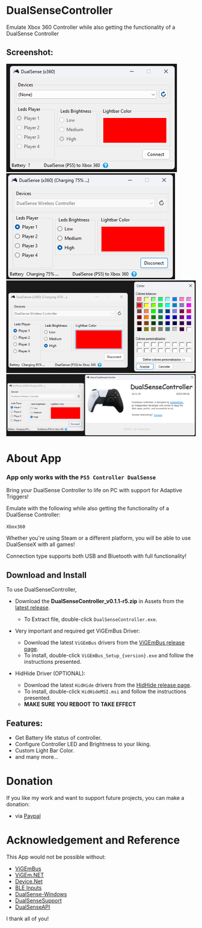 # DualSenseController
Emulate Xbox 360 Controller while also getting the functionality of a DualSense Controller

## **Screenshot:**
![Screenshot 2023-08-16](preview.png)
![Screenshot 2023-08-16](preview2.png)
![Screenshot 2023-08-16](preview3.png)
![Screenshot 2023-08-16](preview4.png)

# About App
### App only works with the `PS5 Controller DualSense`

Bring your DualSense Controller to life on PC with support for Adaptive Triggers!

Emulate with the following while also getting the functionality of a DualSense Controller:

`Xbox360`


Whether you're using Steam or a different platform, you will be able to use DualSenseX with all games!

Connection type supports both USB and Bluetooth with full functionality!

## Download and Install

To use DualSenseController,

* Download the **DualSenseController_v0.1.1-r5.zip** in Assets from the [latest release](https://github.com/luislasonbra/DualSenseController/releases/latest).  
    * To Extract file, double-click `DualSenseController.exe`.

* Very important and required get ViGEmBus Driver:
    * Download the latest `ViGEmBus` drivers from the [ViGEmBus release page](https://github.com/ViGEm/ViGEmBus/releases/latest).  
    * To install, double-click `ViGEmBus_Setup_{version}.exe` and follow the instructions presented.
    
* HidHide Driver (OPTIONAL):
    * Download the latest `HidHide` drivers from the [HidHide release page](https://github.com/ViGEm/HidHide/releases/latest).  
    * To install, double-click `HidHideMSI.msi` and follow the instructions presented.
    * **MAKE SURE YOU REBOOT TO TAKE EFFECT**

## **Features:**
- Get Battery life status of controller.
- Configure Controller LED and Brightness to your liking.
- Custom Light Bar Color.
- and many more...

# Donation
If you like my work and want to support future projects, you can make a donation:
- via [Paypal](https://www.paypal.com/donate/?hosted_button_id=QEMXHPY5LG4AQ)


# Acknowledgement and Reference
This App would not be possible without:
* [ViGEmBus](https://github.com/ViGEm/ViGEmBus)
* [ViGEm.NET](https://github.com/ViGEm/ViGEm.NET)
* [Device.Net](https://github.com/MelbourneDeveloper/Device.Net)
* [BLE Inputs](https://gist.github.com/Ryochan7/91a9759deb5dff3096fc5afd50ba19e2)
* [DualSense-Windows](https://github.com/Ohjurot/DualSense-Windows)
* [DualSenseSupport](https://github.com/Mxater/DualSenseSupport)
* [DualSenseAPI](https://github.com/BadMagic100/DualSenseAPI)

I thank all of you!
